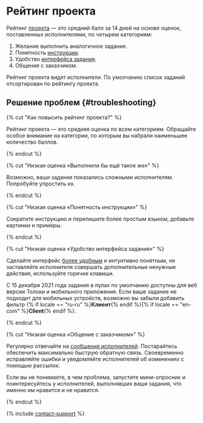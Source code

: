 # Рейтинг проекта

Рейтинг [проекта](../../glossary.md#project) — это средний балл за 14 дней на основе оценок, поставленных исполнителями, по четырем категориям:

1. Желание выполнить аналогичное задание.
1. Понятность [инструкции](../../glossary.md#task-instruction).
1. Удобство [интерфейса задания](../../glossary.md#task-interface).
1. Общение с заказчиком.

Рейтинг проекта видят исполнители. По умолчанию список заданий отсортирован по рейтингу проекта.

## Решение проблем {#troubleshooting}

{% cut "Как повысить рейтинг проекта?" %}

Рейтинг проекта — это средняя оценка по всем категориям. Обращайте особое внимание на категории, по которым вы набрали наименьшее количество баллов.

{% endcut %}

{% cut "Низкая оценка «Выполнили бы ещё такое же»" %}

Возможно, ваши задания показались сложными исполнителям. Попробуйте упростить их.

{% endcut %}

{% cut "Низкая оценка «Понятность инструкции»" %}

Сократите инструкцию и перепишите более простым языком, добавьте картинки и примеры.

{% endcut %}

{% cut "Низкая оценка «Удобство интерфейса задания»" %}

Сделайте интерфейс [более удобным](spec.md) и интуитивно понятным, не заставляйте исполнителя совершать дополнительные ненужные действия, используйте горячие клавиши.

С 15 декабря 2021 года задания в пулах по умолчанию доступны для веб версии Толоки и мобильного приложения. Если ваше задание не подходит для мобильных устройств, возможно вы забыли добавить фильтр {% if locale == "ru-ru" %}**Клиент**{% endif %}{% if locale == "en-com" %}**Client**{% endif %}.

{% endcut %}

{% cut "Низкая оценка «Общение с заказчиком»" %}

Регулярно отвечайте на [сообщения исполнителей](messaging.md). Постарайтесь обеспечить максимально быструю обратную связь. Своевременно исправляйте ошибки и уведомляйте исполнителей об изменениях с помощью рассылок.

Если вы не понимаете, в чем проблема, запустите мини-опросник и поинтересуйтесь у исполнителей, выполнявших ваши задания, что именно им нравится и не нравится.

{% endcut %}

{% include [contact-support](../_includes/contact-support-help.md) %}